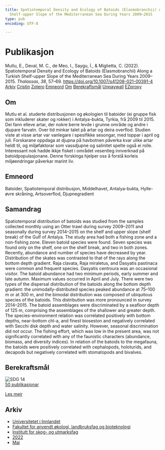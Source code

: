 ```yaml
---
title: Spatiotemporal Density and Ecology of Batoids (Elasmobranchii) Along a Turkish
  Shelf-upper Slope of the Mediterranean Sea During Years 2009–2015
type: pub
encoding: UTF-8

---
```

<h1>Publikasjon</h1>
<article id="csl-bib-container-26Z2ZTGC" class="csl-bib-container">
  <div class="csl-bib-body"> <div class="csl-entry">Mutlu, E., Deval, M. C., de Meo, I., Saygu, İ., &#38; Miglietta, C. (2022). Spatiotemporal Density and Ecology of Batoids (Elasmobranchii) Along a Turkish Shelf-upper Slope of the Mediterranean Sea During Years 2009–2015. <i>Thalassas</i>, <i>38</i>, 57–69. <a href="https://doi.org/10.1007/s41208-021-00391-4">https://doi.org/10.1007/s41208-021-00391-4</a></div> </div>
  <div class="csl-bib-buttons">
    <a href="#taxonomy-article-26Z2ZTGC" alt="archive" class="csl-bib-button">Arkiv</a>
    <a href="https://app.cristin.no/results/show.jsf?id=2023513" alt="Cristin" class="csl-bib-button">Cristin</a>
    <a href="http://zotero.org/groups/5881554/items/26Z2ZTGC" alt="Zotero" class="csl-bib-button">Zotero</a>
    <a href="#keywords-article-26Z2ZTGC" alt="keywords" class="csl-bib-button">Emneord</a>
    <a href="#about-article-26Z2ZTGC" alt="about_pub" class="csl-bib-button">Om</a>
    <a href="#sdg-article-26Z2ZTGC" alt="sdg" class="csl-bib-button">Berekraftsmål</a>
    <a href="https://doi.org/10.1007/s41208-021-00391-4" alt="Unpaywall" class="csl-bib-button">Unpaywall</a>
    <a href="https://doi.org/10.1007/s41208-021-00391-4" alt="EZproxy" class="csl-bib-button">EZproxy</a>
  </div>
  <div id="csl-bib-meta-container-26Z2ZTGC"></div>
</article>
<div id="csl-bib-meta-26Z2ZTGC" class="csl-bib-meta">
  <article id="about-article-26Z2ZTGC" class="about_pub-article">
    <h1>Om</h1>
    Mutlu et al. studerte distribusjonen og økologien til batoider (ei gruppe fisk som inkluderer skater og rokker) i Antalya-bukta, Tyrkia, frå 2009 til 2015. Dei fann elleve artar, der nokre berre levde i grunne område og andre i djupare farvatn. Over tid minkar talet på artar og deira overflod. Studien viste at visse artar var vanlegare i spesifikke sesongar, med toppar i april og juli. Forskarane oppdaga at djupna på havbotnen påverka kvar ulike artar heldt til, og miljøfaktorar som vassdjupne og salinitet spelte også ei rolle. Interessant nok hadde ikkje fisket i området vesentleg innverknad på batoidpopulasjonane. Denne forskinga hjelper oss å forstå korleis miljøendringar påverkar marint liv.
  </article>
  <article id="keywords-article-26Z2ZTGC" class="keywords-article">
    <h1>Emneord</h1>
    Batoider, Spatiotemporal distribusjon, Middelhavet, Antalya-bukta, Hylle-øvre skråning, Artsoverflod, Djupnegradient
  </article>
  <article id="abstract-article-26Z2ZTGC" class="abstract-article">
    <h1>Samandrag</h1>
    Spatiotemporal distribution of batoids was studied from the samples collected monthly using an Otter trawl during survey 2009–2011 and seasonally during survey 2014–2015 on the shelf and upper slope (shelf break) of the Gulf of Antalya. The study area had both a fishing zone and a non-fishing zone. Eleven batoid species were found. Seven species was found only on the shelf, one on the shelf break, and two in both zones. Recently, abundance and number of species have decreased by year. Distribution of the skates was contrasted to that of the rays along the bottom depth gradient. Raja clavata, Raja miraletus, and Dasyatis pastinaca were common and frequent species. Dasyatis centroura was an occasional visitor. The batoid abundance had two minimum periods, early summer and late autumn. Maximum values occurred in April and July. There were two types of the dispersal distribution of the batoids along the bottom depth gradient: the unimodally-distributed species peaked abundance at 75–100 m or at 300 m, and the bimodal distribution was composed of ubiquitous species of the batoids. This distribution was more pronounced in survey 2014–2015. The batoid assemblages were discriminated by a seafloor depth of 125 m, comprising the assemblages of the shallower and greater depth. The species-environment relation was correlated positively with bottom depths, near-bottom chl-a, and finest bioseston and negatively correlated with Secchi disk depth and water salinity. However, seasonal discrimination did not occur. The fishing effort, which was low in the present area, was not significantly correlated with any of the faunistic characters (abundance, biomass, and diversity indices). In relation of the batoids to the megafauna, the batoids were positively correlated with cephalopods, holoturids, and decapods but negatively correlated with stomatopods and bivalves.
  </article>
  <article id="sdg-article-26Z2ZTGC" class="sdg-article">
    <h1>Berekraftsmål</h1>
    <div class="sdg-container"><div id="sdg14" class="sdg">
        <img src="{{< params subfolder >}}images/sdg/sdg14_nn.png" class="image" alt="SDG 14">
        <div class="sdg-overlay">
          <a href="/nn/archive/?key=?sdg=14#archive" class="sdg-publication-count"><span>50</span> publikasjonar</a>
          <p><a href="https://fn.no/om-fn/fns-baerekraftsmaal/livet-i-havet?lang=nno-NO" class="sdg-read-more">Les meir</a></p>
        </div>
      </div></div>
  </article>
  <article id="taxonomy-article-26Z2ZTGC" class="taxonomy-article">
    <h1>Arkiv</h1>
    <ul>
      <li>
        <a href="/nn/archive/?key=3DCRN523">Universitetet i Innlandet</a>
      </li>
      <li>
        <a href="/nn/archive/?key=T77LXH6D">Fakultet for anvendt økologi, landbruksfag og bioteknologi</a>
      </li>
      <li>
        <a href="/nn/archive/?key=7TRARPE3">Institutt for skog- og utmarksfag</a>
      </li>
      <li>
        <a href="/nn/archive/?key=H9K9UC39">2022</a>
      </li>
      <li>
        <a href="/nn/archive/?key=YAL942HZ">Mai</a>
      </li>
    </ul>
  </article>
</div>
